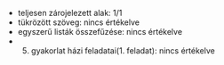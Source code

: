 - teljesen zárojelezett alak: 1/1
- tükrözött szöveg: nincs értékelve
- egyszerű listák összefűzése: nincs értékelve
- 5. gyakorlat házi feladatai(1. feladat): nincs értékelve
